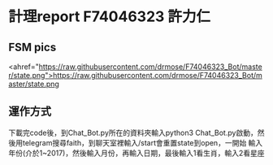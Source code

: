 # 計理report F74046323 許力仁
## FSM pics
<ahref="https://raw.githubusercontent.com/drmose/F74046323_Bot/master/state.png">https://raw.githubusercontent.com/drmose/F74046323_Bot/master/state.png</a>

## 運作方式
下載完code後，到Chat_Bot.py所在的資料夾輸入python3 Chat_Bot.py啟動，然後用telegram搜尋faith，到聊天室裡輸入/start會重置state到open，一開始
輸入年份(介於1~2017)，然後輸入月份，再輸入日期，最後輸入1看生肖，輸入2看星座
